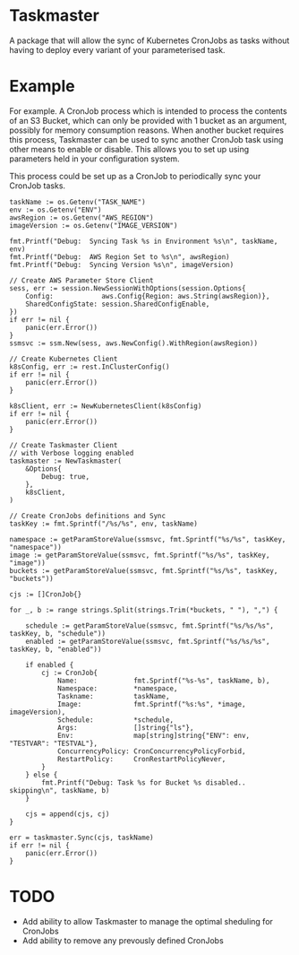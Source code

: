 # Taskmaster

A package that will allow the sync of Kubernetes CronJobs as tasks without having to deploy every variant of your parameterised task.

# Example
For example. A CronJob process which is intended to process the contents of an S3 Bucket, which can only be provided with 1 bucket as an argument, possibly for memory consumption reasons. When another bucket requires this process, Taskmaster can be used to sync another CronJob task using other means to enable or disable. This allows you to set up using parameters held in your configuration system.

This process could be set up as a CronJob to periodically sync your CronJob tasks.

    taskName := os.Getenv("TASK_NAME")
	env := os.Getenv("ENV")
	awsRegion := os.Getenv("AWS_REGION")
	imageVersion := os.Getenv("IMAGE_VERSION")

	fmt.Printf("Debug:  Syncing Task %s in Environment %s\n", taskName, env)
	fmt.Printf("Debug:  AWS Region Set to %s\n", awsRegion)
	fmt.Printf("Debug:  Syncing Version %s\n", imageVersion)

	// Create AWS Parameter Store Client
	sess, err := session.NewSessionWithOptions(session.Options{
		Config:            aws.Config{Region: aws.String(awsRegion)},
		SharedConfigState: session.SharedConfigEnable,
	})
	if err != nil {
		panic(err.Error())
	}
	ssmsvc := ssm.New(sess, aws.NewConfig().WithRegion(awsRegion))

	// Create Kubernetes Client
	k8sConfig, err := rest.InClusterConfig()
	if err != nil {
		panic(err.Error())
	}

	k8sClient, err := NewKubernetesClient(k8sConfig)
	if err != nil {
		panic(err.Error())
	}

	// Create Taskmaster Client 
	// with Verbose logging enabled
	taskmaster := NewTaskmaster(
		&Options{
			Debug: true,
		},
		k8sClient,
	)

	// Create CronJobs definitions and Sync
	taskKey := fmt.Sprintf("/%s/%s", env, taskName)

	namespace := getParamStoreValue(ssmsvc, fmt.Sprintf("%s/%s", taskKey, "namespace"))
	image := getParamStoreValue(ssmsvc, fmt.Sprintf("%s/%s", taskKey, "image"))
	buckets := getParamStoreValue(ssmsvc, fmt.Sprintf("%s/%s", taskKey, "buckets"))

	cjs := []CronJob{}

	for _, b := range strings.Split(strings.Trim(*buckets, " "), ",") {

		schedule := getParamStoreValue(ssmsvc, fmt.Sprintf("%s/%s/%s", taskKey, b, "schedule"))
		enabled := getParamStoreValue(ssmsvc, fmt.Sprintf("%s/%s/%s", taskKey, b, "enabled"))

		if enabled {
			cj := CronJob{
				Name:              fmt.Sprintf("%s-%s", taskName, b),
				Namespace:         *namespace,
				Taskname:          taskName,
				Image:             fmt.Sprintf("%s:%s", *image, imageVersion),
				Schedule:          *schedule,
				Args:              []string{"ls"},
				Env:               map[string]string{"ENV": env, "TESTVAR": "TESTVAL"},
				ConcurrencyPolicy: CronConcurrencyPolicyForbid,
				RestartPolicy:     CronRestartPolicyNever,
			}
		} else {
			fmt.Printf("Debug: Task %s for Bucket %s disabled.. skipping\n", taskName, b)
		}
		
		cjs = append(cjs, cj)
	}

	err = taskmaster.Sync(cjs, taskName)
	if err != nil {
		panic(err.Error())
	}


# TODO
* Add ability to allow Taskmaster to manage the optimal sheduling for CronJobs
* Add ability to remove any prevously defined CronJobs